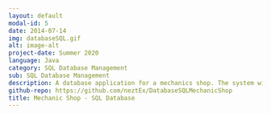 ```yaml
---
layout: default
modal-id: 5
date: 2014-07-14
img: databaseSQL.gif
alt: image-alt
project-date: Summer 2020
language: Java
category: SQL Database Management
sub: SQL Database Management
description: A database application for a mechanics shop. The system will be used to track information about customers, cars, mechanics, car ownership, service request and billing information. The database is created using postgreSQL. My role was to develope the main interface the user to interact with, the application is able to access a SQL database and make SQL calls to the database in order to add or modify any data.
github-repo: https://github.com/neztEx/DatabaseSQLMechanicShop
title: Mechanic Shop - SQL Database
---
```

